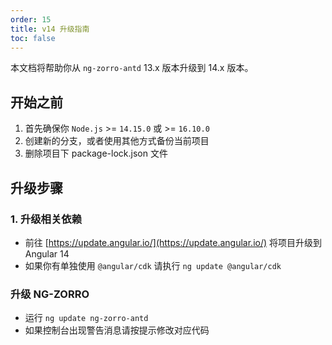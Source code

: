 ```yaml
---
order: 15
title: v14 升级指南
toc: false
---
```


本文档将帮助你从 `ng-zorro-antd` 13.x 版本升级到 14.x 版本。

## 开始之前

1. 首先确保你 `Node.js` >= `14.15.0` 或 >= `16.10.0`
2. 创建新的分支，或者使用其他方式备份当前项目
3. 删除项目下 package-lock.json 文件

## 升级步骤

### 1. 升级相关依赖

- 前往 [https://update.angular.io/](https://update.angular.io/) 将项目升级到 Angular 14
- 如果你有单独使用 `@angular/cdk` 请执行 `ng update @angular/cdk`

### 升级 NG-ZORRO

- 运行 `ng update ng-zorro-antd`
- 如果控制台出现警告消息请按提示修改对应代码
